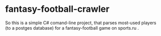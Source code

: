 # fantasy-football-crawler

So this is a simple C# comand-line project, that parses most-used players (to a postges database) for a fantasy-football game on sports.ru .

